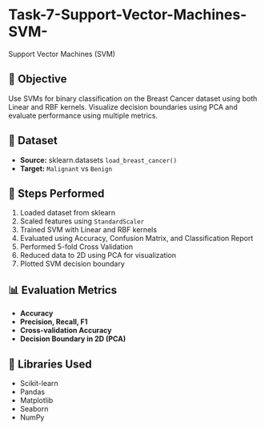 # Task-7-Support-Vector-Machines-SVM-
Support Vector Machines (SVM)

## 🧠 Objective
Use SVMs for binary classification on the Breast Cancer dataset using both Linear and RBF kernels. Visualize decision boundaries using PCA and evaluate performance using multiple metrics.

## 📁 Dataset
- **Source:** sklearn.datasets `load_breast_cancer()`
- **Target:** `Malignant` vs `Benign`

## 🔨 Steps Performed

1. Loaded dataset from sklearn
2. Scaled features using `StandardScaler`
3. Trained SVM with Linear and RBF kernels
4. Evaluated using Accuracy, Confusion Matrix, and Classification Report
5. Performed 5-fold Cross Validation
6. Reduced data to 2D using PCA for visualization
7. Plotted SVM decision boundary

## 📊 Evaluation Metrics

- **Accuracy**
- **Precision, Recall, F1**
- **Cross-validation Accuracy**
- **Decision Boundary in 2D (PCA)**

## 🔧 Libraries Used
- Scikit-learn
- Pandas
- Matplotlib
- Seaborn
- NumPy


